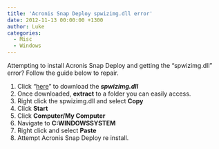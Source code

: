 ```yaml
---
title: 'Acronis Snap Deploy spwizimg.dll error'
date: 2012-11-13 00:00:00 +1300
author: Luke
categories:
  - Misc
  - Windows
---
```

Attempting to install Acronis Snap Deploy and getting the “spwizimg.dll” error? Follow the guide below to repair.

  1. Click “<a title="spqizimg.dll download" href="http://www.dllme.com/dll/files/spwizimg_dll.html" target="_blank">here</a>” to download the **_spwizimg.dll_**
  2. Once downloaded, **extract** to a folder you can easily access.
  3. Right click the spwizimg.dll and select **Copy**
  4. Click **Start**
  5. Click **Computer/My Computer**
  6. Navigate to **C:WINDOWSSYSTEM**
  7. Right click and select **Paste**
  8. Attempt Acronis Snap Deploy re install.
